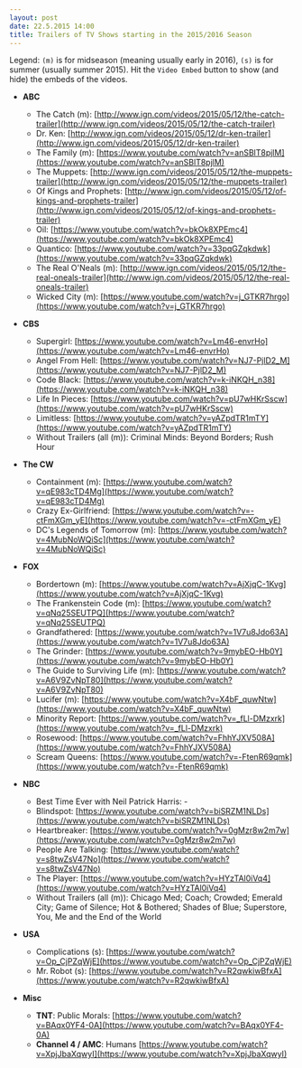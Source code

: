 ```yaml
---
layout: post
date: 22.5.2015 14:00
title: Trailers of TV Shows starting in the 2015/2016 Season
---
```

<style>
	button.embed {
		margin-left: 8px;
		opacity: 0.4;
	}
	button.embed:hover {
		opacity: 0.6;
	}
	button i {
		margin-right: 4px;
	}
</style>

Legend: `(m)` is for midseason (meaning usually early in 2016), `(s)` is for summer (usually summer 2015). Hit the `Video Embed` button to show (and hide) the embeds of the videos.

* **ABC**
    * The Catch (m): [http://www.ign.com/videos/2015/05/12/the-catch-trailer](http://www.ign.com/videos/2015/05/12/the-catch-trailer) <!-- https://www.youtube.com/watch?v=_oANG1XrLqA -->
    * Dr. Ken: [http://www.ign.com/videos/2015/05/12/dr-ken-trailer](http://www.ign.com/videos/2015/05/12/dr-ken-trailer) <!-- https://www.youtube.com/watch?v=mTqGbbzxI-I -->
    * The Family (m): [https://www.youtube.com/watch?v=anSBlT8pjlM](https://www.youtube.com/watch?v=anSBlT8pjlM)
    * The Muppets: [http://www.ign.com/videos/2015/05/12/the-muppets-trailer](http://www.ign.com/videos/2015/05/12/the-muppets-trailer)
    * Of Kings and Prophets: [http://www.ign.com/videos/2015/05/12/of-kings-and-prophets-trailer](http://www.ign.com/videos/2015/05/12/of-kings-and-prophets-trailer)
    * Oil: [https://www.youtube.com/watch?v=bkOk8XPEmc4](https://www.youtube.com/watch?v=bkOk8XPEmc4)
    * Quantico: [https://www.youtube.com/watch?v=33pqGZqkdwk](https://www.youtube.com/watch?v=33pqGZqkdwk)
    * The Real O'Neals (m): [http://www.ign.com/videos/2015/05/12/the-real-oneals-trailer](http://www.ign.com/videos/2015/05/12/the-real-oneals-trailer)
    * Wicked City (m): [https://www.youtube.com/watch?v=j_GTKR7hrgo](https://www.youtube.com/watch?v=j_GTKR7hrgo)

* **CBS**
    * Supergirl: [https://www.youtube.com/watch?v=Lm46-envrHo](https://www.youtube.com/watch?v=Lm46-envrHo)
    * Angel From Hell: [https://www.youtube.com/watch?v=NJ7-PjlD2_M](https://www.youtube.com/watch?v=NJ7-PjlD2_M)
    * Code Black: [https://www.youtube.com/watch?v=k-iNKQH_n38](https://www.youtube.com/watch?v=k-iNKQH_n38)
    * Life In Pieces: [https://www.youtube.com/watch?v=pU7wHKrSscw](https://www.youtube.com/watch?v=pU7wHKrSscw)
    * Limitless: [https://www.youtube.com/watch?v=yAZpdTR1mTY](https://www.youtube.com/watch?v=yAZpdTR1mTY)
    * Without Trailers (all (m)): Criminal Minds: Beyond Borders; Rush Hour

* **The CW**
    * Containment (m): [https://www.youtube.com/watch?v=qE983cTD4Mg](https://www.youtube.com/watch?v=qE983cTD4Mg)
    * Crazy Ex-Girlfriend: [https://www.youtube.com/watch?v=-ctFmXGm_yE](https://www.youtube.com/watch?v=-ctFmXGm_yE)
    * DC's Legends of Tomorrow (m): [https://www.youtube.com/watch?v=4MubNoWQiSc](https://www.youtube.com/watch?v=4MubNoWQiSc)

* **FOX**
    * Bordertown (m): [https://www.youtube.com/watch?v=AjXjqC-1Kvg](https://www.youtube.com/watch?v=AjXjqC-1Kvg)
    * The Frankenstein Code (m): [https://www.youtube.com/watch?v=qNq25SEUTPQ](https://www.youtube.com/watch?v=qNq25SEUTPQ)
    * Grandfathered: [https://www.youtube.com/watch?v=1V7u8Jdo63A](https://www.youtube.com/watch?v=1V7u8Jdo63A)
    * The Grinder: [https://www.youtube.com/watch?v=9mybEO-Hb0Y](https://www.youtube.com/watch?v=9mybEO-Hb0Y)
    * The Guide to Surviving Life (m): [https://www.youtube.com/watch?v=A6V9ZvNpT80](https://www.youtube.com/watch?v=A6V9ZvNpT80)
    * Lucifer (m): [https://www.youtube.com/watch?v=X4bF_quwNtw](https://www.youtube.com/watch?v=X4bF_quwNtw)
    * Minority Report: [https://www.youtube.com/watch?v=_fLl-DMzxrk](https://www.youtube.com/watch?v=_fLl-DMzxrk)
    * Rosewood: [https://www.youtube.com/watch?v=FhhYJXV508A](https://www.youtube.com/watch?v=FhhYJXV508A)
    * Scream Queens: [https://www.youtube.com/watch?v=-FtenR69qmk](https://www.youtube.com/watch?v=-FtenR69qmk)

* **NBC**
    * Best Time Ever with Neil Patrick Harris: -
    * Blindspot: [https://www.youtube.com/watch?v=biSRZM1NLDs](https://www.youtube.com/watch?v=biSRZM1NLDs) <!-- http://www.ign.com/videos/2015/05/11/blindspot-trailer -->
    * Heartbreaker: [https://www.youtube.com/watch?v=0gMzr8w2m7w](https://www.youtube.com/watch?v=0gMzr8w2m7w) <!-- http://www.ign.com/videos/2015/05/11/heartbreaker-trailer -->
    * People Are Talking: [https://www.youtube.com/watch?v=s8twZsV47No](https://www.youtube.com/watch?v=s8twZsV47No) <!-- http://www.ign.com/videos/2015/05/11/people-are-talking-trailer -->
    * The Player: [https://www.youtube.com/watch?v=HYzTAl0iVq4](https://www.youtube.com/watch?v=HYzTAl0iVq4) <!-- http://www.ign.com/videos/2015/05/11/the-player-trailer -->
    * Without Trailers (all (m)): Chicago Med; Coach; Crowded; Emerald City; Game of Silence; Hot & Bothered; Shades of Blue; Superstore, You, Me and the End of the World

* **USA**
    * Complications (s): [https://www.youtube.com/watch?v=Op_CjPZqWjE](https://www.youtube.com/watch?v=Op_CjPZqWjE)
    * Mr. Robot (s): [https://www.youtube.com/watch?v=R2qwkiwBfxA](https://www.youtube.com/watch?v=R2qwkiwBfxA)

* **Misc**
    * **TNT**: Public Morals: [https://www.youtube.com/watch?v=BAqx0YF4-0A](https://www.youtube.com/watch?v=BAqx0YF4-0A)
    * **Channel 4 / AMC**: Humans [https://www.youtube.com/watch?v=XpjJbaXqwyI](https://www.youtube.com/watch?v=XpjJbaXqwyI)
    
<script src="//ajax.googleapis.com/ajax/libs/jquery/1.11.1/jquery.min.js"></script>
<script>
function generateButtonYt(obj) {
    var link = obj.find("a").attr("href"); 
    var id = link.split('watch?v=')[1];
	return '<button class="embed notActive youtube" id="' + id + '"><i class="fa fa-caret-square-o-down"></i>Video Embed</button>';
}
function generateButtonIgn(obj) {
    var link = obj.find("a").attr("href");
    var id = link.split("/");
    id = id[id.length - 1];
    return '<button class="embed notActive ign" id="' + id + '" rel="' + link + '"><i class="fa fa-caret-square-o-down"></i>Video Embed</button>';
}

function generateEmbedCode(obj) {
    var embedString;
    if (obj.hasClass("youtube")) embedString = generateEmbedCodeYt(obj);
    if (obj.hasClass("ign")) embedString = generateEmbedCodeIgn(obj);

    return embedString;
}
function generateEmbedCodeYt(obj) {
    var id = obj.attr("id");
    return '<iframe id="if' + id + '" width="560" height="315" src="//www.youtube.com/embed/' 
    + id + '" frameborder="0" allowfullscreen></iframe>';
}
function generateEmbedCodeIgn(obj) {
    var id = obj.attr("id");
    var url = obj.attr("rel");
    return '<iframe id="if' + id + '" width="560" height="315" src="http://widgets.ign.com/video/embed/content.html?url=' 
    + url + '" frameborder="0" allowfullscreen></iframe>';
}

jQuery(document).ready(function($) {
	$("ul li ul li").each(function() {
		var elementContent = $(this).text();
		if (elementContent.indexOf('youtube') > -1) {
			$(this).append(generateButtonYt($(this))) ;
		}
        if (elementContent.indexOf('ign') > -1) {
            $(this).append(generateButtonIgn($(this)));
        }
	});
	$("button.embed").on("click", function() {
		if ( $(this).is(".notActive") ) {
			$(this).after(generateEmbedCode($(this)));
		}
		else {
			$("iframe#if" + $(this).attr("id") ).remove();
		}
		$(this).toggleClass("notActive active");
		$(this).find("i").toggleClass("fa-caret-square-o-down fa-caret-square-o-up");
	});
});
</script>